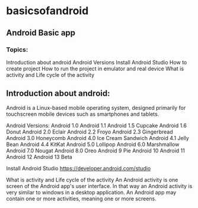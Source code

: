 # basicsofandroid

## Android Basic app

### Topics:
Introduction about android
Android Versions
Install Android Studio
How to create project
How to run the project in emulator and real device
What is activity and Life cycle of the activity

## Introduction about android:
Android is a Linux-based mobile operating system, designed primarily for touchscreen mobile devices such as smartphones and tablets.

Android Versions:
Android 1.0
Android 1.1
Android 1.5 Cupcake
Android 1.6 Donut
Android 2.0 Eclair
Android 2.2 Froyo
Android 2.3 Gingerbread
Android 3.0 Honeycomb
Android 4.0 Ice Cream Sandwich 
Android 4.1 Jelly Bean
Android 4.4 KitKat
Android 5.0 Lollipop
Android 6.0 Marshmallow
Android 7.0 Nougat
Android 8.0 Oreo
Android 9 Pie
Android 10
Android 11
Android 12
Android 13 Beta


Install Android Studio
https://developer.android.com/studio

What is activity and Life cycle of the activity
An Android activity is one screen of the Android app's user interface. In that way an Android activity is very similar to windows in a desktop application. An Android app may contain one or more activities, meaning one or more screens.







    
